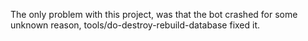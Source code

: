 The only problem with this project, was that the bot crashed for some unknown reason, tools/do-destroy-rebuild-database fixed it.